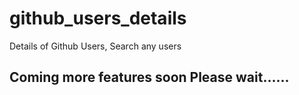 # github_users_details
Details of Github Users, Search any users


## Coming more features soon Please wait......
